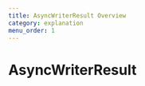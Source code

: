 ```yaml
---
title: AsyncWriterResult Overview
category: explanation
menu_order: 1
---
```


# AsyncWriterResult
